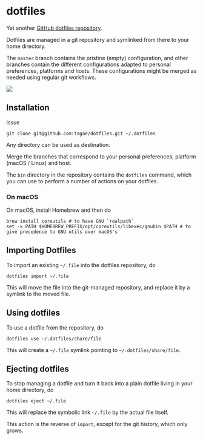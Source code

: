 dotfiles
========

Yet another [GitHub dotfiles repository].

Dotfiles are managed in a git repository and symlinked from there to your home
directory.

The `master` branch contains the pristine (empty) configuration, and other
branches contain the different configurations adapted to personal preferences,
platforms and hosts. These configurations might be merged as needed using
regular git workflows.

![](https://github.com/tagae/dotfiles/workflows/test/badge.svg)


Installation
------------

Issue

    git clone git@github.com:tagae/dotfiles.git ~/.dotfiles

Any directory can be used as destination.

Merge the branches that correspond to your personal preferences, platform
(macOS / Linux) and host.

The `bin` directory in the repository contains the `dotfiles` command, which
you can use to perform a number of actions on your dotfiles.

### On macOS

On macOS, install Homebrew and then do

    brew install coreutils # to have GNU `realpath`
    set -x PATH $HOMEBREW_PREFIX/opt/coreutils/libexec/gnubin $PATH # to give precedence to GNU utils over macOS's


Importing Dotfiles
------------------

To import an existing `~/.file` into the dotfiles repository, do

    dotfiles import ~/.file

This will move the file into the git-managed repository, and replace it by a
symlink to the moved file.


Using dotfiles
--------------

To use a dotfile from the repository, do

    dotfiles use ~/.dotfiles/share/file

This will create a `~/.file` symlink pointing to `~/.dotfiles/share/file`.


Ejecting dotfiles
-----------------

To stop managing a dotfile and turn it back into a plain dotfile living in your
home directory, do

    dotfiles eject ~/.file

This will replace the symbolic link `~/.file` by the actual file itself.

This action is the reverse of `import`, except for the git history, which only
grows.


[GitHub dotfiles repository]: http://dotfiles.github.com/
